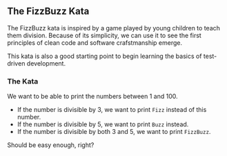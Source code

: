 
## The FizzBuzz Kata

The FizzBuzz kata is inspired by a game played by young children to teach them division. Because of its simplicity, we can use it to see the first principles of clean code and software crafstmanship emerge.

This kata is also a good starting point to begin learning the basics of test-driven development.

### The Kata

We want to be able to print the numbers between 1 and 100. 
- If the number is divisible by 3, we want to print `Fizz` instead of this number. 
- If the number is divisible by 5, we want to print `Buzz` instead. 
- If the number is divisible by both 3 and 5, we want to print `FizzBuzz`. 

Should be easy enough, right?
